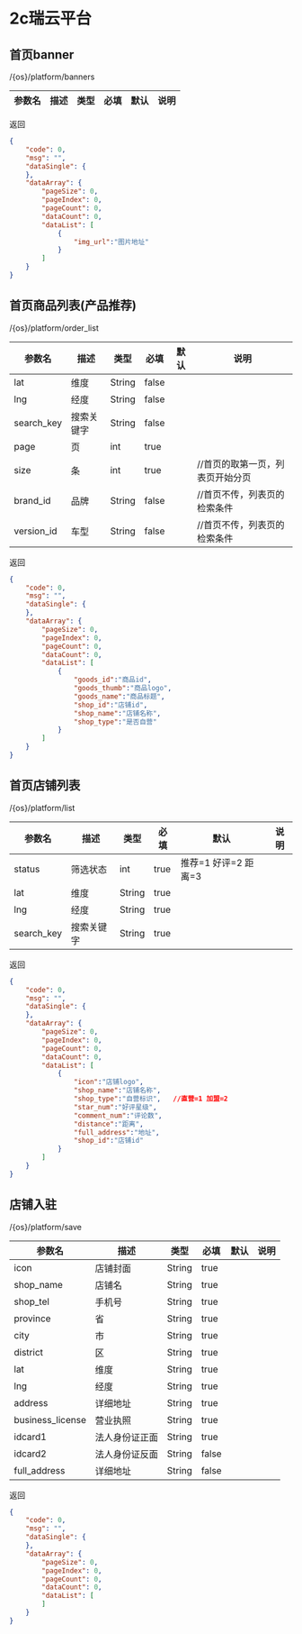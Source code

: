 # 2c瑞云平台
## 首页banner

/{os}/platform/banners

| 参数名 | 描述 | 类型 | 必填 | 默认 | 说明 |
| --------- | ---------- | ------ | ---- | ---- | --------------------------------------------- | 

返回

``` json
{
    "code": 0,
    "msg": "",
    "dataSingle": {
    },
    "dataArray": {
        "pageSize": 0,
        "pageIndex": 0,
        "pageCount": 0,
        "dataCount": 0,
        "dataList": [
            {
                "img_url":"图片地址"
            }
        ]
    }
}
```

## 首页商品列表(产品推荐)

/{os}/platform/order_list

| 参数名 | 描述 | 类型 | 必填 | 默认 | 说明 |
| --------- | ---------- | ------ | ---- | ---- | --------------------------------------------- |  
| lat | 维度 | String | false ||
| lng | 经度 | String | false ||
| search_key | 搜索关键字 | String | false ||
| page | 页 | int | true || 
| size | 条 | int | true ||      //首页的取第一页，列表页开始分页
| brand_id | 品牌 | String | false ||     //首页不传，列表页的检索条件
| version_id | 车型 | String | false ||   //首页不传，列表页的检索条件

返回

``` json
{
    "code": 0,
    "msg": "",
    "dataSingle": {
    },
    "dataArray": {
        "pageSize": 0,
        "pageIndex": 0,
        "pageCount": 0,
        "dataCount": 0,
        "dataList": [
            {
                "goods_id":"商品id",
                "goods_thumb":"商品logo",
                "goods_name":"商品标题",
                "shop_id":"店铺id",
                "shop_name":"店铺名称",
                "shop_type":"是否自营"
            }
        ]
    }
}
```
## 首页店铺列表

/{os}/platform/list

| 参数名 | 描述 | 类型 | 必填 | 默认 | 说明 |
| --------- | ---------- | ------ | ---- | ---- | --------------------------------------------- | 
| status | 筛选状态 | int | true |推荐=1 好评=2 距离=3|
| lat | 维度 | String | true ||
| lng | 经度 | String | true ||
| search_key | 搜索关键字 | String | true ||

返回

``` json
{
    "code": 0,
    "msg": "",
    "dataSingle": {
    },
    "dataArray": {
        "pageSize": 0,
        "pageIndex": 0,
        "pageCount": 0,
        "dataCount": 0,
        "dataList": [
            {
                "icon":"店铺logo",
                "shop_name":"店铺名称",
                "shop_type":"自营标识",   //直营=1 加盟=2
                "star_num":"好评星级",
                "comment_num":"评论数",
                "distance":"距离",
                "full_address":"地址",
                "shop_id":"店铺id"
            }
        ]
    }
}
```
## 店铺入驻

/{os}/platform/save

| 参数名 | 描述 | 类型 | 必填 | 默认 | 说明 |
| --------- | ---------- | ------ | ---- | ---- | --------------------------------------------- | 
| icon | 店铺封面 | String | true || 
| shop_name | 店铺名 | String | true || 
| shop_tel | 手机号 | String | true || 
| province | 省 | String | true || 
| city | 市 | String | true || 
| district | 区 | String | true || 
| lat | 维度 | String | true || 
| lng | 经度 | String | true || 
| address | 详细地址 | String | true || 
| business_license | 营业执照 | String | true || 
| idcard1 | 法人身份证正面 | String | true || 
| idcard2 | 法人身份证反面 | String | false || 
| full_address | 详细地址 | String | false || 

返回

``` json
{
    "code": 0,
    "msg": "",
    "dataSingle": {
    },
    "dataArray": {
        "pageSize": 0,
        "pageIndex": 0,
        "pageCount": 0,
        "dataCount": 0,
        "dataList": [
        ]
    }
}
```
